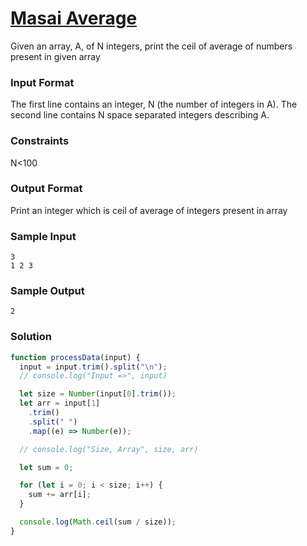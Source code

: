 # [Masai Average](https://www.hackerrank.com/contests/cohort-3-module-1-1-2/challenges/average-16)

Given an array, A, of N integers, print the ceil of average of numbers present in given array

### Input Format

The first line contains an integer, N (the number of integers in A). The second line contains N space separated integers describing A.

### Constraints

N<100

### Output Format

Print an integer which is ceil of average of integers present in array

### Sample Input

```
3
1 2 3
```

### Sample Output

```
2
```

### Solution

```javascript
function processData(input) {
  input = input.trim().split("\n");
  // console.log("Input =>", input)

  let size = Number(input[0].trim());
  let arr = input[1]
    .trim()
    .split(" ")
    .map((e) => Number(e));

  // console.log("Size, Array", size, arr)

  let sum = 0;

  for (let i = 0; i < size; i++) {
    sum += arr[i];
  }

  console.log(Math.ceil(sum / size));
}
```
